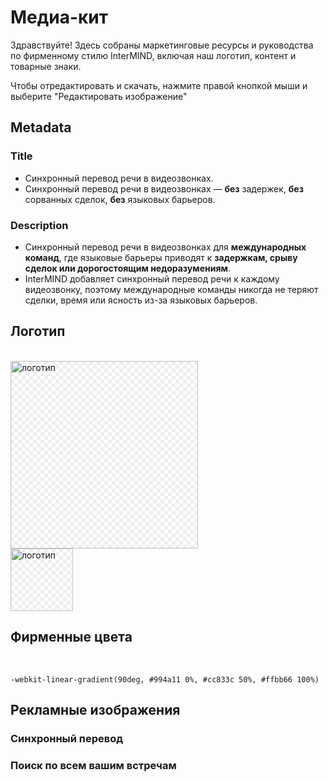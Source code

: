 # Медиа-кит

Здравствуйте! Здесь собраны маркетинговые ресурсы и руководства по фирменному стилю InterMIND, включая наш логотип, контент и товарные знаки.

Чтобы отредактировать и скачать, нажмите правой кнопкой мыши и выберите "Редактировать изображение"

## Metadata

### Title

- Синхронный перевод речи в видеозвонках.
- Синхронный перевод речи в видеозвонках — **без** задержек, **без** сорванных сделок, **без** языковых барьеров.

### Description

- Синхронный перевод речи в видеозвонках для **международных команд**, где языковые барьеры приводят к **задержкам, срыву сделок или дорогостоящим недоразумениям**.
- InterMIND добавляет синхронный перевод речи к каждому видеозвонку, поэтому международные команды никогда не теряют сделки, время или ясность из-за языковых барьеров.

## Логотип

<br>
<img src="/logo.png" class="transparency-grid" alt="логотип" width="300" >

<br>
<img src="/logo.svg" class="transparency-grid" alt="логотип" width="100">

## Фирменные цвета

<br>

```
-webkit-linear-gradient(90deg, #994a11 0%, #cc833c 50%, #ffbb66 100%)
```

## Рекламные изображения

### Синхронный перевод

<ImageGrid :images="[
  { src: '/media-kit/animals-cartoon-3-2.png', alt: 'Синхронный перевод' },
  { src: '/media-kit/animals-cartoon-1-1.png', alt: 'Синхронный перевод' },
  { src: '/media-kit/5.png', alt: 'Синхронный перевод' },
  { src: '/media-kit/6.png', alt: 'Синхронный перевод' },
  { src: '/media-kit/animals-5-4.png', alt: 'Синхронный перевод' },
]"/>

### Поиск по всем вашим встречам

<ImageGrid :images="[
  { src: '/2d.png', alt: 'Синхронный перевод' },
  { src: '/2l.png', alt: 'Синхронный перевод' },
]"/>

<style>

.transparency-grid {
    background-color: #ffffff;
    background-image: 
        linear-gradient(45deg, #eeeeee 25%, transparent 25%, transparent 75%, #eeeeee 75%),
        linear-gradient(45deg, #eeeeee 25%, transparent 25%, transparent 75%, #eeeeee 75%);
    background-size: 12px 12px;
    background-position: 0 0, 6px 6px;
}

</style>